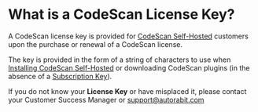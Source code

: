 # What is a CodeScan License Key?

A CodeScan license key is provided for [CodeScan Self-Hosted](https://www.codescan.io/products/self-hosted/) customers upon the purchase or renewal of a CodeScan license.

The key is provided in the form of a string of characters to use when [Installing CodeScan Self-Hosted](https://knowledgebase.autorabit.com/codescan/docs/codescan-self-hosted) or downloading CodeScan plugins (in the absence of a [Subscription Key](https://knowledgebase.autorabit.com/codescan/docs/what-is-a-subscription-code)).

If you do not know your **License Key** or have misplaced it, please contact your Customer Success Manager or [support@autorabit.com](mailto:support@autorabit.com)
